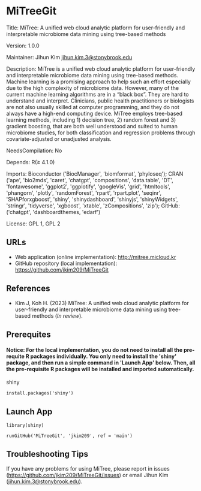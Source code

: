 # MiTreeGit

Title: MiTree: A unified web cloud analytic platform for user-friendly and interpretable microbiome data mining using tree-based methods


Version: 1.0.0

Maintainer: Jihun Kim <jihun.kim.3@stonybrook.edu>

Description: MiTree is a unified web cloud analytic platform for user-friendly and interpretable microbiome data mining using tree-based methods. Machine learning is a promising approach to help such an effort especially due to the high complexity of microbiome data. However, many of the current machine learning algorithms are in a “black box”. They are hard to understand and interpret. Clinicians, public health practitioners or biologists are not also usually skilled at computer programming, and they do not always have a high-end computing device. MiTree employs tree-based learning methods, including 1) decision tree, 2) random forest and 3) gradient boosting, that are both well understood and suited to human microbiome studies, for both classification and regression problems through covariate-adjusted or unadjusted analysis. 

NeedsCompilation: No

Depends: R(≥ 4.1.0)

Imports: Bioconductor ('BiocManager', 'biomformat', 'phyloseq'); CRAN ('ape', 'bio2mds', 'caret', 'chatgpt', 'compositions', 'data.table', 'DT', 'fontawesome', 'ggplot2', 'ggplotify', 'googleVis', 'grid', 'htmltools', 'phangorn', 'plotly', 'randomForest', 'rpart', 'rpart.plot', 'seqinr', 'SHAPforxgboost', 'shiny', 'shinydashboard', 'shinyjs', 'shinyWidgets', 'stringr', 'tidyverse', 'xgboost', 'xtable', 'zCompositions', 'zip'); GitHub: ('chatgpt', 'dashboardthemes, 'edarf')

License: GPL 1, GPL 2 

## URLs

* Web application (online implementation): http://mitree.micloud.kr
* GitHub repository (local implementation): https://github.com/jkim209/MiTreeGit

## References

* Kim J, Koh H. (2023) MiTree: A unified web cloud analytic platform for user-friendly and interpretable microbiome data mining using tree-based methods (*In review*). 


## Prerequites

#### Notice: For the local implementation, you do not need to install all the pre-requite R packages individually. You only need to install the 'shiny' package, and then run a simple command in 'Launch App' below. Then, all the pre-requisite R packages will be installed and imported automatically. 

shiny
```
install.packages('shiny')
```

## Launch App

```
library(shiny)

runGitHub('MiTreeGit', 'jkim209', ref = 'main')
```

## Troubleshooting Tips

If you have any problems for using MiTree, please report in issues (https://github.com/jkim209/MiTreeGit/issues) or email Jihun Kim (jihun.kim.3@stonybrook.edu).
